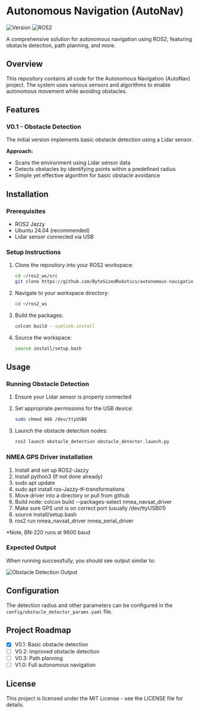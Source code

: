 # Autonomous Navigation (AutoNav)

![Version](https://img.shields.io/badge/version-0.1-blue)
![ROS2](https://img.shields.io/badge/ROS2-compatible-green)

A comprehensive solution for autonomous navigation using ROS2, featuring obstacle detection, path planning, and more.

## Overview

This repository contains all code for the Autonomous Navigation (AutoNav) project. The system uses various sensors and algorithms to enable autonomous movement while avoiding obstacles.

## Features

### V0.1 - Obstacle Detection

The initial version implements basic obstacle detection using a Lidar sensor.

**Approach:**
- Scans the environment using Lidar sensor data
- Detects obstacles by identifying points within a predefined radius
- Simple yet effective algorithm for basic obstacle avoidance

## Installation

### Prerequisites
- ROS2 Jazzy
- Ubuntu 24.04 (recommended)
- Lidar sensor connected via USB

### Setup Instructions

1. Clone the repository into your ROS2 workspace:
   ```bash
   cd ~/ros2_ws/src
   git clone https://github.com/ByteSizedRobotics/autonomous-navigation.git
   ```

2. Navigate to your workspace directory:
   ```bash
   cd ~/ros2_ws
   ```

3. Build the packages:
   ```bash
   colcon build --symlink-install
   ```

4. Source the workspace:
   ```bash
   source install/setup.bash
   ```

## Usage

### Running Obstacle Detection

1. Ensure your Lidar sensor is properly connected

2. Set appropriate permissions for the USB device:
   ```bash
   sudo chmod 666 /dev/ttyUSB0
   ```

3. Launch the obstacle detection nodes:
   ```bash
   ros2 launch obstacle_detection obstacle_detector.launch.py
   ```

### NMEA GPS Driver installation

1. Install and set up ROS2-Jazzy
3. Install python3 (If not done already)
4. sudo apt update
5. sudo apt install ros-Jazzy-tf-transformations
6. Move driver into a directory or pull from github
7. Build node: colcon build --packages-select nmea_navsat_driver
8. Make sure GPS unit is on correct port (usually /dev/ttyUSB01)
9. source install/setup.bash
10. ros2 run nmea_navsat_driver nmea_serial_driver

*Note, BN-220 runs at 9600 baud

### Expected Output

When running successfully, you should see output similar to:

![Obstacle Detection Output](https://github.com/user-attachments/assets/87bf6039-ba21-4f54-9947-c46dac4db427)

## Configuration

The detection radius and other parameters can be configured in the `config/obstacle_detector_params.yaml` file.

## Project Roadmap

- [x] V0.1: Basic obstacle detection
- [ ] V0.2: Improved obstacle detection
- [ ] V0.3: Path planning
- [ ] V1.0: Full autonomous navigation

## License

This project is licensed under the MIT License - see the LICENSE file for details.
